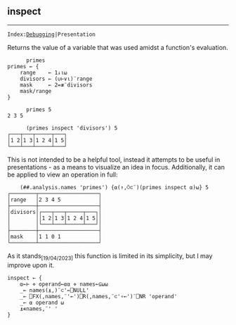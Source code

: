<section>

# inspect
---
<code>Index:[Debugging](../debugging.html)|Presentation</code>
</section>

<section class="function">

Returns the value of a variable that was used amidst a function's evaluation.

```
      primes
primes ← {
    range    ← 1↓⍳⍵
    divisors ← (∪⊢∨⍳)¨range
    mask     ← 2=≢¨divisors
    mask/range
}

      primes 5
2 3 5

      (primes inspect 'divisors') 5
┌───┬───┬─────┬───┐
│1 2│1 3│1 2 4│1 5│
└───┴───┴─────┴───┘

```

This is not intended to be a helpful tool, instead it attempts to be useful in presentations - as a means to visualize an idea in focus. Additionally, it can be applied to view an operation in full:

```
    (##.analysis.names 'primes') {⍺(↑,⍥⊂¨)(primes inspect ⍺)⍵} 5
┌────────┬───────────────────┐
│range   │2 3 4 5            │
├────────┼───────────────────┤
│divisors│┌───┬───┬─────┬───┐│
│        ││1 2│1 3│1 2 4│1 5││
│        │└───┴───┴─────┴───┘│
├────────┼───────────────────┤
│mask    │1 1 0 1            │
└────────┴───────────────────┘

```

As it stands<sub>[19/04/2023]</sub> this function is limited in its simplicity, but I may improve upon it.
</section>

<section class="function">

```
inspect ← {
    ⍺←⊢ ⋄ operand←⍺⍺ ⋄ names←⊆⍵⍵
    _← names(⍎,)¨⊂'←⎕NULL'
    _← ⎕FX(,names,¨'←')⎕R(,names,¨⊂'∘←')¨⎕NR 'operand'
    _← ⍺ operand ⍵
    ⍎∊names,¨' '
}
```
</section>

<script>

document.documentElement.innerHTML
.match(/##\.\w*\.\w*/i)
.map(name=>document.documentElement.innerHTML = 
  document.documentElement.innerHTML
  .replace(/##\.\w*\.\w*/i,
    `<a href="/home/e/wiki/APL/${name.split('.').slice(1).join('/')}.html">${name}</a>`)
)

</script>